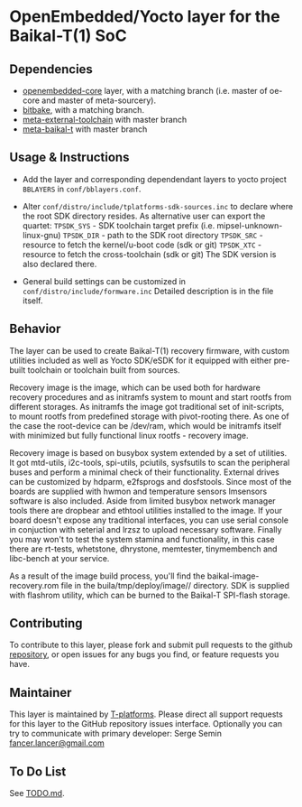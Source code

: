 # OpenEmbedded/Yocto layer for the Baikal-T(1) SoC

## Dependencies

- [openembedded-core](https://github.com/openembedded/openembedded-core)
  layer, with a matching branch (i.e. master of oe-core and master of
  meta-sourcery).
- [bitbake](https://github.com/openembedded/bitbake), with a matching branch.
- [meta-external-toolchain](https://github.com/T-platforms/yocto/meta-external-toolchain)
  with master branch
- [meta-baikal-t](https://github.com/T-platforms/yocto/meta-baikal-t)
  with master branch

## Usage & Instructions

- Add the layer and corresponding dependendant layers to yocto project 
  `BBLAYERS` in `conf/bblayers.conf`.

- Alter `conf/distro/include/tplatforms-sdk-sources.inc` to declare where
  the root SDK directory resides. As alternative user can export the
  quartet:
  `TPSDK_SYS` - SDK toolchain target prefix (i.e. mipsel-unknown-linux-gnu)
  `TPSDK_DIR` - path to the SDK root directory
  `TPSDK_SRC` - resource to fetch the kernel/u-boot code (sdk or git)
  `TPSDK_XTC` - resource to fetch the cross-toolchain (sdk or git)
  The SDK version is also declared there.

- General build settings can be customized in `conf/distro/include/formware.inc`
  Detailed description is in the file itself.

## Behavior

The layer can be used to create Baikal-T(1) recovery firmware, with custom
utilities included as well as Yocto SDK/eSDK for it equipped with either
pre-built toolchain or toolchain built from sources.

Recovery image is the image, which can be used both for hardware recovery
procedures and as initramfs system to mount and start rootfs from different
storages. As initramfs the image got traditional set of init-scripts, to
mount rootfs from predefined storage with pivot-rooting there. As one of the
case the root-device can be /dev/ram, which would be initramfs itself with
minimized but fully functional linux rootfs - recovery image.

Recovery image is based on busybox system extended by a set of utilities.
It got mtd-utils, i2c-tools, spi-utils, pciutils, sysfsutils to scan the
peripheral buses and perform a minimal check of their functionality.
External drives can be customized by hdparm, e2fsprogs and dosfstools.
Since most of the boards are supplied with hwmon and temperature sensors
lmsensors software is also included. Aside from limited busybox network
manager tools there are dropbear and ethtool utilities installed to the
image. If your board doesn't expose any traditional interfaces, you can use
serial console in conjuction with seterial and lrzsz to upload necessary
software. Finally you may won't to test the system stamina and functionality,
in this case there are rt-tests, whetstone, dhrystone, memtester, tinymembench
and libc-bench at your service.

As a result of the image build process, you'll find the
baikal-image-recovery.rom file in the buila/tmp/deploy/image/<machin>/
directory. SDK is supplied with flashrom utility, which can be burned to
the Baikal-T SPI-flash storage.

## Contributing

To contribute to this layer, please fork and submit pull requests to the
github [repository](https://github.com/T-Platforms/yocto/meta-recovery), or open
issues for any bugs you find, or feature requests you have.

## Maintainer

This layer is maintained by [T-platforms](https://www.t-platforms.ru/).
Please direct all support requests for this layer to the GitHub repository
issues interface. Optionally you can try to communicate with primary
developer: Serge Semin <fancer.lancer@gmail.com>

## To Do List

See [TODO.md](TODO.md).
